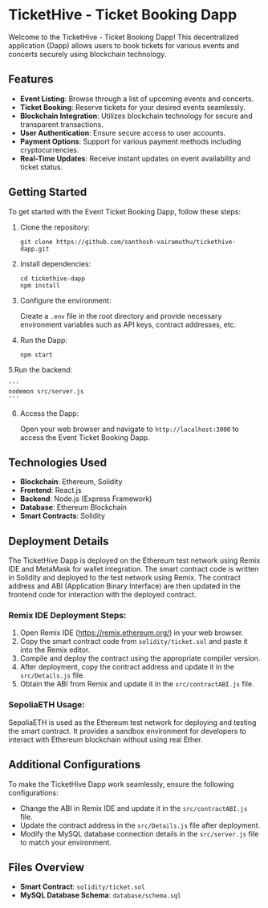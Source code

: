 # TicketHive - Ticket Booking Dapp

Welcome to the TicketHive - Ticket Booking Dapp! This decentralized application (Dapp) allows users to book tickets for various events and concerts securely using blockchain technology.

## Features

- **Event Listing**: Browse through a list of upcoming events and concerts.
- **Ticket Booking**: Reserve tickets for your desired events seamlessly.
- **Blockchain Integration**: Utilizes blockchain technology for secure and transparent transactions.
- **User Authentication**: Ensure secure access to user accounts.
- **Payment Options**: Support for various payment methods including cryptocurrencies.
- **Real-Time Updates**: Receive instant updates on event availability and ticket status.

## Getting Started

To get started with the Event Ticket Booking Dapp, follow these steps:

1. Clone the repository:

    ```
    git clone https://github.com/santhosh-vairamuthu/tickethive-dapp.git
    ```

2. Install dependencies:

    ```
    cd tickethive-dapp
    npm install
    ```

3. Configure the environment:

    Create a `.env` file in the root directory and provide necessary environment variables such as API keys, contract addresses, etc.

4. Run the Dapp:

    ```
    npm start
    ```
5.Run the backend:

    '''
    nodemon src/server.js
    '''

6. Access the Dapp:

    Open your web browser and navigate to `http://localhost:3000` to access the Event Ticket Booking Dapp.

## Technologies Used

- **Blockchain**: Ethereum, Solidity
- **Frontend**: React.js
- **Backend**: Node.js (Express Framework)
- **Database**: Ethereum Blockchain
- **Smart Contracts**: Solidity

## Deployment Details

The TicketHive Dapp is deployed on the Ethereum test network using Remix IDE and MetaMask for wallet integration. The smart contract code is written in Solidity and deployed to the test network using Remix. The contract address and ABI (Application Binary Interface) are then updated in the frontend code for interaction with the deployed contract.

### Remix IDE Deployment Steps:

1. Open Remix IDE (https://remix.ethereum.org/) in your web browser.
2. Copy the smart contract code from `solidity/ticket.sol` and paste it into the Remix editor.
3. Compile and deploy the contract using the appropriate compiler version.
4. After deployment, copy the contract address and update it in the `src/Details.js` file.
5. Obtain the ABI from Remix and update it in the `src/contractABI.js` file.

### SepoliaETH Usage:

SepoliaETH is used as the Ethereum test network for deploying and testing the smart contract. It provides a sandbox environment for developers to interact with Ethereum blockchain without using real Ether.

## Additional Configurations

To make the TicketHive Dapp work seamlessly, ensure the following configurations:

- Change the ABI in Remix IDE and update it in the `src/contractABI.js` file.
- Update the contract address in the `src/Details.js` file after deployment.
- Modify the MySQL database connection details in the `src/server.js` file to match your environment.

## Files Overview

- **Smart Contract**: `solidity/ticket.sol`
- **MySQL Database Schema**: `database/schema.sql`
